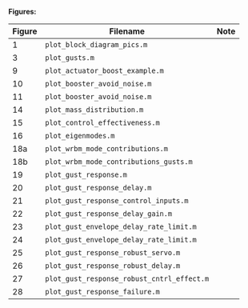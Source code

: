 **Figures:**

Figure | Filename | Note
--- | --- | --- 
1 | `plot_block_diagram_pics.m` | 
3 | `plot_gusts.m` | 
9 | `plot_actuator_boost_example.m` | 
10 | `plot_booster_avoid_noise.m` | 
11 | `plot_booster_avoid_noise.m` | 
14 | `plot_mass_distribution.m` | 
15 | `plot_control_effectiveness.m` | 
16 | `plot_eigenmodes.m` | 
18a | `plot_wrbm_mode_contributions.m` | 
18b | `plot_wrbm_mode_contributions_gusts.m` | 
19 | `plot_gust_response.m` | 
20 | `plot_gust_response_delay.m` | 
21 | `plot_gust_response_control_inputs.m` | 
22 | `plot_gust_response_delay_gain.m` | 
23 | `plot_gust_envelope_delay_rate_limit.m` | 
24 | `plot_gust_envelope_delay_rate_limit.m` | 
25 | `plot_gust_response_robust_servo.m` | 
26 | `plot_gust_response_robust_delay.m` | 
27 | `plot_gust_response_robust_cntrl_effect.m` | 
28 | `plot_gust_response_failure.m` | 
